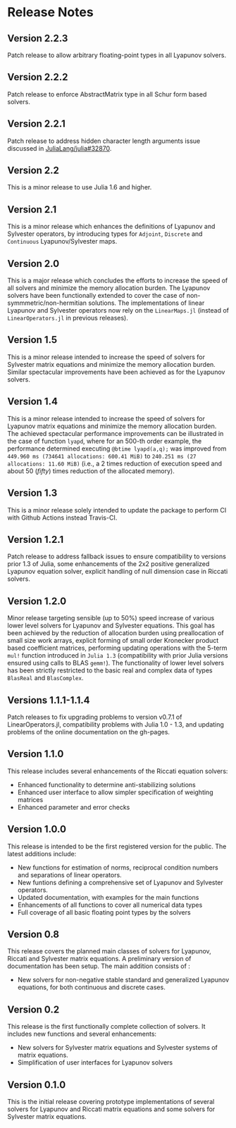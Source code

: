 # Release Notes

## Version 2.2.3

Patch release to allow arbitrary floating-point types in all Lyapunov solvers. 

## Version 2.2.2

Patch release to enforce AbstractMatrix type in all Schur form based solvers. 

## Version 2.2.1

Patch release to address hidden character length arguments issue discussed in [JuliaLang/julia#32870](https://github.com/JuliaLang/julia/issues/32870). 

## Version 2.2 

This is a minor release to use Julia 1.6 and higher.  

## Version 2.1 

This is a minor release which enhances the definitions of Lyapunov and Sylvester operators, by introducing types for `Adjoint`, `Discrete` and `Continuous` Lyapunov/Sylvester maps.   

## Version 2.0 

This is a major release which concludes the efforts to increase the speed of all solvers and minimize the memory allocation burden. The Lyapunov solvers have been functionally extended to cover the case of non-symmmetric/non-hermitian solutions. The implementations of linear Lyapunov and Sylvester operators now rely on the `LinearMaps.jl` (instead of `LinearOperators.jl` in previous releases).   

## Version 1.5

This is a minor release intended to increase the speed of solvers for Sylvester matrix equations and minimize the memory allocation burden. Similar spectacular improvements have been achieved as for the Lyapunov solvers. 

## Version 1.4

This is a minor release intended to increase the speed of solvers for Lyapunov matrix equations and minimize the memory allocation burden. The achieved spectacular performance improvements can be illustrated in the case of function `lyapd`, where for an 500-th order example, the performance determined executing `@btime lyapd(a,q);` was improved from `449.960 ms (734641 allocations: 600.41 MiB)` to `240.251 ms (27 allocations: 11.60 MiB)` (i.e., a 2 times reduction of execution speed and about 50 (*fifty*) times reduction of the allocated memory). 

## Version 1.3

This is a minor release solely intended to update the package to perform CI with Github Actions instead Travis-CI.

## Version 1.2.1

Patch release to address fallback issues to ensure compatibility to versions prior 1.3 of Julia,
some enhancements of the 2x2 positive generalized Lyapunov equation solver, explicit handling of null dimension case in Riccati solvers.

## Version 1.2.0

Minor release targeting sensible (up to 50%) speed increase of various lower level solvers for Lyapunov and Sylvester equations. This goal has been achieved by the reduction of allocation burden using preallocation of small size work arrays, explicit forming of small order Kronecker product based coefficient matrices, performing updating operations with the 5-term `mul!` function introduced in `Julia 1.3` (compatibility with prior Julia versions ensured using calls to BLAS `gemm!`).  The functionality of lower level solvers has been strictly restricted to the basic real and complex data of types `BlasReal` and `BlasComplex`.

## Versions 1.1.1-1.1.4

Patch releases to fix upgrading problems to version v0.7.1 of LinearOperators.jl, compatibility problems with Julia 1.0 - 1.3, and updating problems of the online documentation on the gh-pages.

## Version 1.1.0

This release includes several enhancements of the Riccati equation solvers:

- Enhanced functionality to determine anti-stabilizing solutions
- Enhanced user interface to allow simpler specification of weighting matrices
- Enhanced parameter and error checks  

## Version 1.0.0

This release is intended to be the first registered version for the public. The latest additions include:

- New functions for estimation of norms, reciprocal condition numbers and separations of linear operators.
- New funtions defining a comprehensive set of Lyapunov and Sylvester operators.
- Updated documentation, with examples for the main functions
- Enhancements of all functions to cover all numerical data types
- Full coverage of all basic floating point types by the solvers

## Version 0.8

This release covers the planned main classes of solvers for Lyapunov, Riccati and Sylvester matrix equations. A preliminary version of documentation has been setup. The main addition consists of :

- New solvers for non-negative stable standard and generalized Lyapunov equations, for both continuous and discrete cases.

## Version 0.2

This release is the first functionally complete collection of solvers. It includes new functions and several enhancements:

- New solvers for Sylvester matrix equations and Sylvester systems of matrix equations.
- Simplification of user interfaces for Lyapunov solvers

## Version 0.1.0

This is the initial release covering prototype implementations of several solvers for Lyapunov and Riccati matrix equations and some solvers for Sylvester matrix equations.

